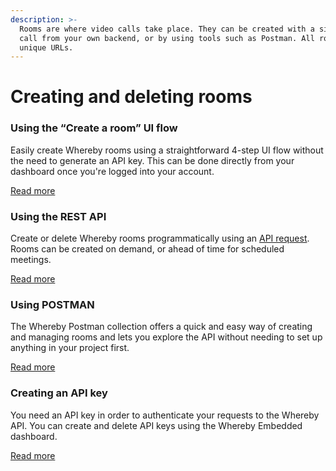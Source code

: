 ```yaml
---
description: >-
  Rooms are where video calls take place. They can be created with a simple API
  call from your own backend, or by using tools such as Postman. All rooms have
  unique URLs.
---
```


# Creating and deleting rooms

### Using the “Create a room” UI flow

Easily create Whereby rooms using a straightforward 4-step UI flow without the need to generate an API key. This can be done directly from your dashboard once you're logged into your account.

[Read more](using-create-a-room.md)

### Using the REST API

Create or delete Whereby rooms programmatically using an [API request](../whereby-rest-api-reference/). Rooms can be created on demand, or ahead of time for scheduled meetings.&#x20;

[Read more](using-the-rest-api.md)

### Using POSTMAN

The Whereby Postman collection offers a quick and easy way of creating and managing rooms and lets you explore the API without needing to set up anything in your project first.&#x20;

[Read more](using-postman.md)

### Creating an API key

You need an API key in order to authenticate your requests to the Whereby API. You can create and delete API keys using the Whereby Embedded dashboard.

[Read more](creating-an-api-key.md)
